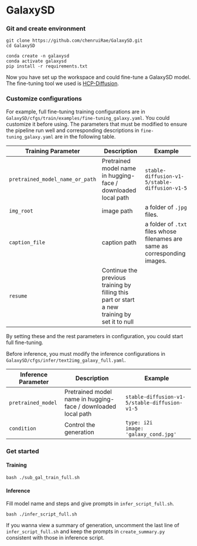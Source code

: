 # GalaxySD

### Git and create environment

```
git clone https://github.com/chenruiRae/GalaxySD.git
cd GalaxySD
```

```
conda create -n galaxysd
conda activate galaxysd
pip install -r requirements.txt
```
Now you have set up the workspace and could fine-tune a GalaxySD model. The fine-tuning tool we used is [HCP-Diffusion](https://github.com/IrisRainbowNeko/HCP-Diffusion).

### Customize configurations

For example, full fine-tuning training configurations are in `GalaxySD/cfgs/train/examples/fine-tuning_galaxy.yaml`. You could customize it before using. The parameters that must be modified to ensure the pipeline run well and corresponding descriptions in `fine-tuning_galaxy.yaml` are in the following table.

| Training Parameter             | Description                                | Example                   |
|--------------------|-------------------------------------|--------------------------|
| `pretrained_model_name_or_path` | Pretrained model name in hugging-face / downloaded local path                | `stable-diffusion-v1-5/stable-diffusion-v1-5` |
| `img_root`    | image path                              | a folder of `.jpg` files.                 |
| `caption_file`       | caption path                        | a folder of `.txt` files whose filenames are same as corresponding images.             |
| `resume` | Continue the previous training by filling this part or start a new training by set it to null                |                       |

By setting these and the rest parameters in configuration, you could start full fine-tuning.

Before inference, you must modify the inference configurations in `GalaxySD/cfgs/infer/text2img_galaxy_full.yaml`.

| Inference Parameter             | Description                                | Example                   |
|--------------------|-------------------------------------|--------------------------|
| `pretrained_model` | Pretrained model name in hugging-face / downloaded local path                | `stable-diffusion-v1-5/stable-diffusion-v1-5` |
| `condition`    | Control the generation                              | `type: i2i`<br>`image: 'galaxy_cond.jpg'`            |

### Get started

#### Training
```
bash ./sub_gal_train_full.sh
```
#### Inference
Fill model name and steps and give prompts in `infer_script_full.sh`.
```
bash ./infer_script_full.sh
```
If you wanna view a summary of generation, uncomment the last line of `infer_script_full.sh` and keep the prompts in `create_summary.py` consistent with those in inference script.
